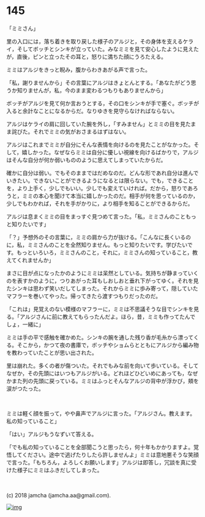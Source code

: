 # 145

「ミミさん」  

里の入口には，落ち着きを取り戻した様子のアルジと，その身体を支えるケライ，そしてボッチとシンキが立っていた。みなミミを見て安心したように見えたが，直後，ピンと立ったその耳と，怒りに満ちた顔にうろたえる。  

ミミはアルジをきっと睨み，腹からわきあがる声で言った。  

「私，謝りませんから」その言葉にアルジはきょとんとする。「あなたがどう思うか知りませんが，私，今のまま変わるつもりもありませんから」  

ボッチがアルジを見て何か言おうとする，その口をシンキが手で塞ぐ。ボッチが入ると余計なことになるからだ。なりゆきを見守らなければならない。  

アルジはケライの肩に回していた腕を外し，「すみません」とミミの目を見たまま詫びた。それでミミの気がおさまるはずはない。  

アルジはこれまでミミが自分にそんな表情を向けるのを見たことがなかった。そして，嬉しかった。なぜならミミは自分に優しい視線を向けるばかりで，アルジはそんな自分が何か弱いもののように思えてしまっていたからだ。  

確かに自分は弱い。でもそのままではだめなのだ。どんな形であれ自分は進んでいきたい。できないことができるようになるとは限らない。でも，できることを，より上手く，少しでもいい。少しでも変えていければ。だから，怒りであろうと，ミミの本心を聞けて本当に嬉しかったのだ。相手が何を思っているのか，少しでもわかれば，それを手がかりに，より相手を知ることができるからだ。  

アルジは息まくミミの目をまっすぐ見つめて言った。「私，ミミさんのこともっと知りたいです」  

「？」予想外のその言葉に，ミミの肩から力が抜ける。「こんなに長くいるのに，私，ミミさんのことを全然知りません。もっと知りたいです。学びたいです。もっといろいろ，ミミさんのこと，それに，ミミさんの知っていること，教えてくれませんか」  

まさに目が点になったかのようにミミは呆然としている。気持ちが静まっていくのを表すかのように，つりあがった耳もしおしおと垂れ下がってゆく。それを見たシンキは思わず笑いだしてしまった。それからミミに歩み寄って，隠していたマフラーを巻いてやった。帰ってきたら渡すつもりだったのだ。  

「これは」見覚えのない模様のマフラーに，ミミは不思議そうな目でシンキを見る。「アルジさんに前に教えてもらったんだよ。ほら，昔，ミミも作ってたんでしょ，一緒に」  

ミミは手の平で感触を確かめた。シンキの腕を通した残り香が毛糸から漂ってくる。そこから，かつて夜の書庫で，ボッチやショムらとともにアルジから編み物を教わっていたことが思い出された。  

里は崩れた。多くの者が傷ついた。それでもみな前を向いて歩いている。そしてなぜか，その先頭にはいつもアルジがいる。どれほどひどいめにあっても，なぜかまた列の先頭に戻っている。ミミはふっとそんなアルジの背中が浮かび，頬を涙がつたった。  

<br>  

ミミは軽く顔を振って，やや鼻声でアルジに言った。「アルジさん。教えます。私の知っていること」  

「はい」アルジもうなずいて答える。  

「でも私の知っていることを全部聞こうと思ったら，何十年もかかりますよ。覚悟してください。途中で逃げたりしたら許しませんよ」ミミは意地悪そうな笑顔で言った。「もちろん，よろしくお願いします」アルジは即答し，冗談を真に受けた様子にミミはふきだしてしまった。  

<br>  
<br>  
(c) 2018 jamcha (jamcha.aa@gmail.com).  

[![img](http://i.creativecommons.org/l/by-nc-sa/4.0/88x31.png)](http://creativecommons.org/licenses/by-nc-sa/4.0/deed)